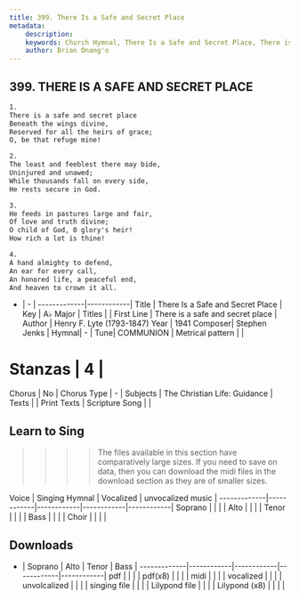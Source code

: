 ```yaml
---
title: 399. There Is a Safe and Secret Place
metadata:
    description: 
    keywords: Church Hymnal, There Is a Safe and Secret Place, There is a safe and secret place, 
    author: Brian Onang'o
---
```



## 399. THERE IS A SAFE AND SECRET PLACE

```txt
1.
There is a safe and secret place 
Beneath the wings divine, 
Reserved for all the heirs of grace; 
O, be that refuge mine! 

2.
The least and feeblest there may bide, 
Uninjured and unawed; 
While thousands fall on every side, 
He rests secure in God. 

3.
He feeds in pastures large and fair, 
Of love and truth divine; 
O child of God, 0 glory's heir! 
How rich a lot is thine! 

4.
A hand almighty to defend, 
An ear for every call, 
An honored life, a peaceful end, 
And heaven to crown it all.
```

- |   -  |
-------------|------------|
Title | There Is a Safe and Secret Place |
Key | A♭ Major |
Titles |  |
First Line | There is a safe and secret place |
Author | Henry F. Lyte (1793-1847)
Year | 1941
Composer| Stephen Jenks |
Hymnal|  - |
Tune| COMMUNION |
Metrical pattern | |
# Stanzas | 4 |
Chorus | No |
Chorus Type | - |
Subjects | The Christian Life: Guidance |
Texts |  |
Print Texts | 
Scripture Song |  |
  
## Learn to Sing

>>>> The files available in this section have comparatively large sizes. If you need to save on data, then you can download the midi files in the download section as they are of smaller sizes.

Voice |  Singing Hymnal | Vocalized | unvocalized music |
-------------|------------|------------|------------|------------|
Soprano | | | |
Alto | | | |
Tenor | | | |
Bass | | | |
Choir | | | |

## Downloads

- |  Soprano | Alto | Tenor | Bass |
-------------|------------|------------|------------|------------|
pdf | | | |
pdf(x8) | | | |
midi | | | |
vocalized | | | |
unvolcalized | | | |
singing file | | | |
Lilypond file | | | |
Lilypond (x8) | | | |
  